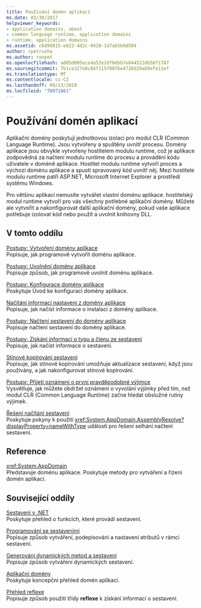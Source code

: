 ```yaml
---
title: Používání domén aplikací
ms.date: 03/30/2017
helpviewer_keywords:
- application domains, about
- common language runtime, application domains
- runtime, application domains
ms.assetid: c6d99815-e022-4d2c-9420-1d7ab5b9d504
author: rpetrusha
ms.author: ronpet
ms.openlocfilehash: ad05d005ece4a52e2df0dbb7e044522db58f1787
ms.sourcegitcommit: 7b1ce327e8c84f115f007be4728d29a89efe11ef
ms.translationtype: MT
ms.contentlocale: cs-CZ
ms.lasthandoff: 09/13/2019
ms.locfileid: "70971861"
---
```

# <a name="using-application-domains"></a>Používání domén aplikací
Aplikační domény poskytují jednotkovou izolaci pro modul CLR (Common Language Runtime). Jsou vytvořeny a spuštěny uvnitř procesu. Domény aplikace jsou obvykle vytvořeny hostitelem modulu runtime, což je aplikace zodpovědná za načtení modulu runtime do procesu a provádění kódu uživatele v doméně aplikace. Hostitel modulu runtime vytvoří proces a výchozí doménu aplikace a spustí spravovaný kód uvnitř něj. Mezi hostitele modulu runtime patří ASP.NET, Microsoft Internet Explorer a prostředí systému Windows.  
  
 Pro většinu aplikací nemusíte vytvářet vlastní doménu aplikace. hostitelský modul runtime vytvoří pro vás všechny potřebné aplikační domény. Můžete ale vytvořit a nakonfigurovat další aplikační domény, pokud vaše aplikace potřebuje izolovat kód nebo použít a uvolnit knihovny DLL.  
  
## <a name="in-this-section"></a>V tomto oddílu  
 [Postupy: Vytvoření domény aplikace](../../../docs/framework/app-domains/how-to-create-an-application-domain.md)  
 Popisuje, jak programově vytvořit doménu aplikace.  
  
 [Postupy: Uvolnění domény aplikace](../../../docs/framework/app-domains/how-to-unload-an-application-domain.md)  
 Popisuje způsob, jak programově uvolnit doménu aplikace.  
  
 [Postupy: Konfigurace domény aplikace](../../../docs/framework/app-domains/how-to-configure-an-application-domain.md)  
 Poskytuje Úvod ke konfiguraci domény aplikace.  
  
 [Načítání informací nastavení z domény aplikace](../../../docs/framework/app-domains/retrieve-setup-information.md)  
 Popisuje, jak načíst informace o instalaci z domény aplikace.  
  
 [Postupy: Načtení sestavení do domény aplikace](../../../docs/framework/app-domains/how-to-load-assemblies-into-an-application-domain.md)  
 Popisuje načtení sestavení do domény aplikace.  
  
 [Postupy: Získání informací o typu a členu ze sestavení](../reflection-and-codedom/get-type-member-information.md)  
 Popisuje, jak načíst informace o sestavení.  
  
 [Stínové kopírování sestavení](../../../docs/framework/app-domains/shadow-copy-assemblies.md)  
 Popisuje, jak stínové kopírování umožňuje aktualizace sestavení, když jsou používány, a jak nakonfigurovat stínové kopírování.  
  
 [Postupy: Přijetí oznámení o první pravděpodobné výjimce](../../../docs/framework/app-domains/how-to-receive-first-chance-exception-notifications.md)  
 Vysvětluje, jak můžete obdržet oznámení o vyvolání výjimky před tím, než modul CLR (Common Language Runtime) začne hledat obslužné rutiny výjimek.  
  
 [Řešení načítání sestavení](../../standard/assembly/resolve-loads.md)  
 Poskytuje pokyny k použití <xref:System.AppDomain.AssemblyResolve?displayProperty=nameWithType> události pro řešení selhání načtení sestavení.  
  
## <a name="reference"></a>Reference  
 <xref:System.AppDomain>  
 Představuje doménu aplikace. Poskytuje metody pro vytváření a řízení domén aplikací.  
  
## <a name="related-sections"></a>Související oddíly  
 [Sestavení v .NET](../../standard/assembly/index.md)  
 Poskytuje přehled o funkcích, které provádí sestavení.  
  
 [Programování se sestaveními](../../standard/assembly/program.md)  
 Popisuje způsob vytváření, podepisování a nastavení atributů v rámci sestavení.  
  
 [Generování dynamických metod a sestavení](../../../docs/framework/reflection-and-codedom/emitting-dynamic-methods-and-assemblies.md)  
 Popisuje způsob vytváření dynamických sestavení.  
  
 [Aplikační domény](../../../docs/framework/app-domains/application-domains.md)  
 Poskytuje koncepční přehled domén aplikací.  
  
 [Přehled reflexe](../../../docs/framework/reflection-and-codedom/reflection.md)  
 Popisuje způsob použití třídy **reflexe** k získání informací o sestavení.

